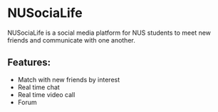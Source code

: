 # NUSociaLife
NUSociaLife is a social media platform for NUS students to meet new friends and communicate with one another.

## Features: 
- Match with new friends by interest
- Real time chat
- Real time video call
- Forum